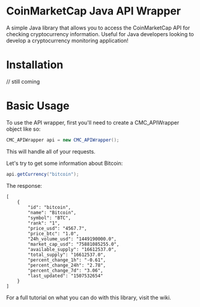 # CoinMarketCap Java API Wrapper 
A simple Java library that allows you to access the CoinMarketCap API for checking cryptocurrency information. Useful for Java developers looking to develop a cryptocurrency monitoring application!

# Installation
// still coming

# Basic Usage

To use the API wrapper, first you'll need to create a CMC_APIWrapper object like so:

```java
CMC_APIWrapper api = new CMC_APIWrapper();
```

This will handle all of your requests. 

Let's try to get some information about Bitcoin:

```java
api.getCurrency("bitcoin");
```

The response:

```
[
    {
        "id": "bitcoin", 
        "name": "Bitcoin", 
        "symbol": "BTC", 
        "rank": "1", 
        "price_usd": "4567.7", 
        "price_btc": "1.0", 
        "24h_volume_usd": "1449190000.0", 
        "market_cap_usd": "75881085255.0", 
        "available_supply": "16612537.0", 
        "total_supply": "16612537.0", 
        "percent_change_1h": "-0.61", 
        "percent_change_24h": "2.78", 
        "percent_change_7d": "3.06", 
        "last_updated": "1507532654"
    }
]
```

For a full tutorial on what you can do with this library, visit the wiki. 


